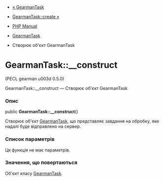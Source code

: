 - [« GearmanTask](class.gearmantask.md)
- [GearmanTask::create »](gearmantask.create.md)

- [PHP Manual](index.md)
- [GearmanTask](class.gearmantask.md)
- Створює об'єкт GearmanTask

# GearmanTask::\_\_construct

(PECL gearman u003d 0.5.0)

GearmanTask::\_\_construct — Створює об'єкт GearmanTask

### Опис

public **GearmanTask::\_\_construct**()

Створює об'єкт [GearmanTask](class.gearmantask.md), що представляє
завдання на обробку, яке надалі буде відправлено на сервер.

### Список параметрів

Ця функція не має параметрів.

### Значення, що повертаються

Об'єкт класу [GearmanTask](class.gearmantask.md).
